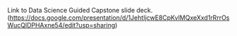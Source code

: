 Link to Data Science Guided Capstone slide deck.
(https://docs.google.com/presentation/d/1JehtIjcwE8CpKvlMQxeXxd1rRrrOsWucQlDPHAxne54/edit?usp=sharing)
